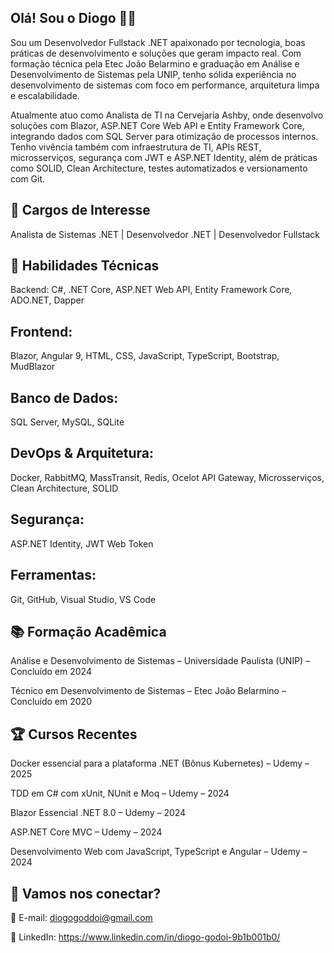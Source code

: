 ## Olá! Sou o Diogo 👨‍💻

Sou um Desenvolvedor Fullstack .NET apaixonado por tecnologia, boas práticas de desenvolvimento e soluções que geram impacto real. Com formação técnica pela Etec João Belarmino e graduação em Análise e Desenvolvimento de Sistemas pela UNIP, tenho sólida experiência no desenvolvimento de sistemas com foco em performance, arquitetura limpa e escalabilidade.

Atualmente atuo como Analista de TI na Cervejaria Ashby, onde desenvolvo soluções com Blazor, ASP.NET Core Web API e Entity Framework Core, integrando dados com SQL Server para otimização de processos internos. Tenho vivência também com infraestrutura de TI, APIs REST, microsserviços, segurança com JWT e ASP.NET Identity, além de práticas como SOLID, Clean Architecture, testes automatizados e versionamento com Git.

## 💼 Cargos de Interesse
Analista de Sistemas .NET |
Desenvolvedor .NET |
Desenvolvedor Fullstack

## 🚀 Habilidades Técnicas
Backend:
C#, .NET Core, ASP.NET Web API, Entity Framework Core, ADO.NET, Dapper

## Frontend:
Blazor, Angular 9, HTML, CSS, JavaScript, TypeScript, Bootstrap, MudBlazor

## Banco de Dados:
SQL Server, MySQL, SQLite

## DevOps & Arquitetura:
Docker, RabbitMQ, MassTransit, Redis, Ocelot API Gateway, Microsserviços, Clean Architecture, SOLID

## Segurança:
ASP.NET Identity, JWT Web Token

## Ferramentas:
Git, GitHub, Visual Studio, VS Code

## 📚 Formação Acadêmica
Análise e Desenvolvimento de Sistemas – Universidade Paulista (UNIP) – Concluído em 2024

Técnico em Desenvolvimento de Sistemas – Etec João Belarmino – Concluído em 2020

## 🏆 Cursos Recentes
Docker essencial para a plataforma .NET (Bônus Kubernetes) – Udemy – 2025

TDD em C# com xUnit, NUnit e Moq – Udemy – 2024

Blazor Essencial .NET 8.0 – Udemy – 2024

ASP.NET Core MVC – Udemy – 2024

Desenvolvimento Web com JavaScript, TypeScript e Angular – Udemy – 2024

## 🔗 Vamos nos conectar?

📧 E-mail: diogogoddoi@gmail.com

💼 LinkedIn: https://www.linkedin.com/in/diogo-godoi-9b1b001b0/
